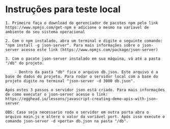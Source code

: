 # Instruções para teste local
    1. Primeiro faça o download do gerenciador de pacotes npm pelo link https://www.npmjs.com/get-npm e adicione o mesmo na variavel de ambiente do seu sistema operacional

    2. Com o npm instalado, abra um terminal e digite o seguinte comando: "npm install -g json-server". Para mais informações sobre o json-server acesso este link (https://www.npmjs.com/package/json-server)

    3. Com o pacote json-server instalado em sua máquina, vá até a pasta "/db" do projeto.

        - Dentro da pasta "db" fica o arquivo db.json. Este arquivo é a base de dados do projeto. Para rodar o servidor local com a base do projeto digite no terminal "json-server -d 3000 db.json".
    
    Após estes 3 passos o servidor json está criado. Para mais informações de como executar o json-server acesse o link: https://egghead.io/lessons/javascript-creating-demo-apis-with-json-server

    OBS: Caso seja necessario roda o servidor em outra porta abra o arquivo main.js e altere o valor da variável port. Após isso execute o comando json-server -d <porta> db.json na pasta "/db".
